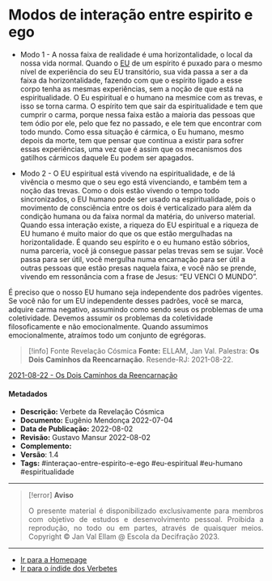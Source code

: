 # Modos de interação entre espirito e ego

-   Modo 1 - A nossa faixa de realidade é uma horizontalidade, o local da nossa vida normal. Quando o [EU](EU.md) de um espírito é puxado para o mesmo nível de experiência do seu EU transitório, sua vida passa a ser a da faixa da horizontalidade, fazendo com que o espírito ligado a esse corpo tenha as mesmas experiências, sem a noção de que está na espiritualidade. O Eu espiritual e o humano na mesmice com as trevas, e isso se torna carma. O espírito tem que sair da espiritualidade e tem que cumprir o carma, porque nessa faixa estão a maioria das pessoas que tem ódio por ele, pelo que fez no passado, e ele tem que encontrar com todo mundo. Como essa situação é cármica, o Eu humano, mesmo depois da morte, tem que pensar que continua a existir para sofrer essas experiências, uma vez que é assim que os mecanismos dos gatilhos cármicos daquele Eu podem ser apagados.
    
-   Modo 2 - O EU espiritual está vivendo na espiritualidade, e de lá vivência o mesmo que o seu ego está vivenciando, e também tem a noção das trevas. Como o dois estão vivendo o tempo todo sincronizados, o EU humano pode ser usado na espiritualidade, pois o movimento de consciência entre os dois é verticalizado para além da condição humana ou da faixa normal da matéria, do universo material. Quando essa interação existe, a riqueza do EU espiritual e a riqueza de EU humano é muito maior do que os que estão mergulhadas na horizontalidade. É quando seu espírito e o eu humano estão sóbrios, numa parceria, você já consegue passar pelas trevas sem se sujar. Você passa para ser útil, você mergulha numa encarnação para ser útil a outras pessoas que estão presas naquela faixa, e você não se prende, vivendo em ressonância com a frase de Jesus: “EU VENCI O MUNDO”.
    
É preciso que o nosso EU humano seja independente dos padrões vigentes. Se você não for um EU independente desses padrões, você se marca, adquire carma negativo, assumindo como sendo seus os problemas de uma coletividade. Devemos assumir os problemas da coletividade filosoficamente e não emocionalmente. Quando assumimos emocionalmente, atraímos todo um conjunto de egrégoras.

> [!info] Fonte Revelação Cósmica
> **Fonte:** ELLAM, Jan Val. Palestra: **Os Dois Caminhos da Reencarnação**. Resende-RJ: 2021-08-22.

[2021-08-22 - Os Dois Caminhos da Reencarnação](2021-08-22%20-%20Os%20Dois%20Caminhos%20da%20Reencarnação.md)

#### Metadados

-   **Descrição:** Verbete da Revelação Cósmica
-   **Documento:** Eugênio Mendonça 2022-07-04
-   **Data de Publicação:** 2022-08-02
-   **Revisão:** Gustavo Mansur 2022-08-02
-   **Complemento:**
-   **Versão**: 1.4
-   **Tags:** #interaçao-entre-espirito-e-ego #eu-espiritual #eu-humano #espiritualidade

---
> [!error] **Aviso**
> <p align="justify">O presente material é disponibilizado exclusivamente para membros com objetivo de estudos e desenvolvimento pessoal. Proibida a reprodução, no todo ou em partes, através de quaisquer meios. Copyright © Jan Val Ellam @ Escola da Decifração 2023. </p>

---
- [Ir para a Homepage](Homepage.canvas)
- [Ir para o índide dos Verbetes](ÍNDIDE%20GERAL%20DOS%20VERBETES.canvas)